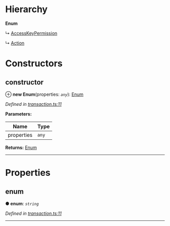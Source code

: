 

# Hierarchy

**Enum**

↳  [AccessKeyPermission](_transaction_.accesskeypermission.md)

↳  [Action](_transaction_.action.md)

# Constructors

<a id="constructor"></a>

##  constructor

⊕ **new Enum**(properties: *`any`*): [Enum](_transaction_.enum.md)

*Defined in [transaction.ts:11](https://github.com/nearprotocol/nearlib/blob/c7aee6f/src.ts/transaction.ts#L11)*

**Parameters:**

| Name | Type |
| ------ | ------ |
| properties | `any` |

**Returns:** [Enum](_transaction_.enum.md)

___

# Properties

<a id="enum"></a>

##  enum

**● enum**: *`string`*

*Defined in [transaction.ts:11](https://github.com/nearprotocol/nearlib/blob/c7aee6f/src.ts/transaction.ts#L11)*

___

